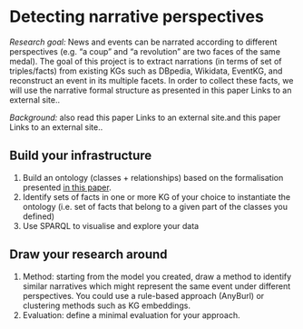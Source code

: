 # Detecting narrative perspectives
_Research goal:_ News and events can be narrated according to different perspectives (e.g. “a coup” and “a revolution” are two faces of the same medal). The goal of this project is to extract narrations (in terms of set of triples/facts) from existing KGs such as DBpedia, Wikidata, EventKG, and reconstruct an event in its multiple facets. In order to collect these facts, we will use the narrative formal structure as presented in this paper Links to an external site..

_Background:_ also read this paper Links to an external site.and this paper Links to an external site..

## Build your infrastructure
1. Build an ontology (classes + relationships) based on the formalisation presented [in this paper](http://ceur-ws.org/Vol-2969/paper31-CAOS.pdf).
2. Identify sets of facts in one or more KG of your choice to instantiate the ontology (i.e. set of facts that belong to a given part of the classes you defined)
3. Use SPARQL to visualise and explore your data  

## Draw your research around 
1. Method: starting from the model you created, draw a method to identify similar narratives which might represent the same event under different perspectives. You could use a rule-based approach (AnyBurl) or clustering methods such as KG embeddings. 
2. Evaluation: define a minimal evaluation for your approach.
